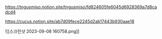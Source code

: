 https://tngusmiso.notion.site/tngusmiso/fd824605fe6045d6928369a7d8cadcd4

https://cucus.notion.site/ab7d09fece2245d2ab17443b930aae18

![[스크린샷 2023-09-08 160758.png]]




